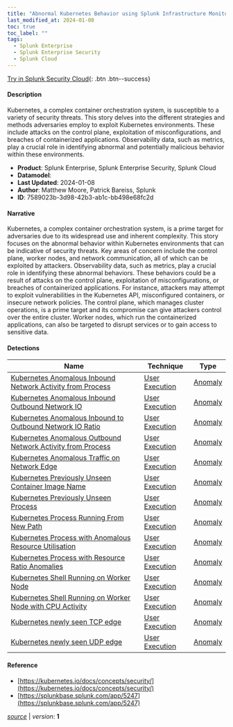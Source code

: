 ```yaml
---
title: "Abnormal Kubernetes Behavior using Splunk Infrastructure Monitoring"
last_modified_at: 2024-01-08
toc: true
toc_label: ""
tags:
  - Splunk Enterprise
  - Splunk Enterprise Security
  - Splunk Cloud
---
```


[Try in Splunk Security Cloud](https://www.splunk.com/en_us/cyber-security.html){: .btn .btn--success}

#### Description

Kubernetes, a complex container orchestration system, is susceptible to a variety of security threats. This story delves into the different strategies and methods adversaries employ to exploit Kubernetes environments. These include attacks on the control plane, exploitation of misconfigurations, and breaches of containerized applications. Observability data, such as metrics, play a crucial role in identifying abnormal and potentially malicious behavior within these environments.

- **Product**: Splunk Enterprise, Splunk Enterprise Security, Splunk Cloud
- **Datamodel**: 
- **Last Updated**: 2024-01-08
- **Author**: Matthew Moore, Patrick Bareiss, Splunk
- **ID**: 7589023b-3d98-42b3-ab1c-bb498e68fc2d

#### Narrative

Kubernetes, a complex container orchestration system, is a prime target for adversaries due to its widespread use and inherent complexity. This story focuses on the abnormal behavior within Kubernetes environments that can be indicative of security threats. Key areas of concern include the control plane, worker nodes, and network communication, all of which can be exploited by attackers. Observability data, such as metrics, play a crucial role in identifying these abnormal behaviors. These behaviors could be a result of attacks on the control plane, exploitation of misconfigurations, or breaches of containerized applications. For instance, attackers may attempt to exploit vulnerabilities in the Kubernetes API, misconfigured containers, or insecure network policies. The control plane, which manages cluster operations, is a prime target and its compromise can give attackers control over the entire cluster. Worker nodes, which run the containerized applications, can also be targeted to disrupt services or to gain access to sensitive data.

#### Detections

| Name        | Technique   | Type         |
| ----------- | ----------- |--------------|
| [Kubernetes Anomalous Inbound Network Activity from Process](/cloud/10442d8b-0701-4c25-911d-d67b906e713c/) | [User Execution](/tags/#user-execution) | [Anomaly](https://github.com/splunk/security_content/wiki/Detection-Analytic-Types) |
| [Kubernetes Anomalous Inbound Outbound Network IO](/cloud/4f3b0c97-657e-4547-a89a-9a50c656e3cd/) | [User Execution](/tags/#user-execution) | [Anomaly](https://github.com/splunk/security_content/wiki/Detection-Analytic-Types) |
| [Kubernetes Anomalous Inbound to Outbound Network IO Ratio](/cloud/9d8f6e3f-39df-46d8-a9d4-96173edc501f/) | [User Execution](/tags/#user-execution) | [Anomaly](https://github.com/splunk/security_content/wiki/Detection-Analytic-Types) |
| [Kubernetes Anomalous Outbound Network Activity from Process](/cloud/dd6afee6-e0a3-4028-a089-f47dd2842c22/) | [User Execution](/tags/#user-execution) | [Anomaly](https://github.com/splunk/security_content/wiki/Detection-Analytic-Types) |
| [Kubernetes Anomalous Traffic on Network Edge](/cloud/886c7e51-2ea1-425d-8705-faaca5a64cc6/) | [User Execution](/tags/#user-execution) | [Anomaly](https://github.com/splunk/security_content/wiki/Detection-Analytic-Types) |
| [Kubernetes Previously Unseen Container Image Name](/cloud/fea515a4-b1d8-4cd6-80d6-e0d71397b891/) | [User Execution](/tags/#user-execution) | [Anomaly](https://github.com/splunk/security_content/wiki/Detection-Analytic-Types) |
| [Kubernetes Previously Unseen Process](/cloud/c8119b2f-d7f7-40be-940a-1c582870e8e2/) | [User Execution](/tags/#user-execution) | [Anomaly](https://github.com/splunk/security_content/wiki/Detection-Analytic-Types) |
| [Kubernetes Process Running From New Path](/cloud/454076fb-0e9e-4adf-b93a-da132621c5e6/) | [User Execution](/tags/#user-execution) | [Anomaly](https://github.com/splunk/security_content/wiki/Detection-Analytic-Types) |
| [Kubernetes Process with Anomalous Resource Utilisation](/cloud/25ca9594-7a0d-4a95-a5e5-3228d7398ec8/) | [User Execution](/tags/#user-execution) | [Anomaly](https://github.com/splunk/security_content/wiki/Detection-Analytic-Types) |
| [Kubernetes Process with Resource Ratio Anomalies](/cloud/0d42b295-0f1f-4183-b75e-377975f47c65/) | [User Execution](/tags/#user-execution) | [Anomaly](https://github.com/splunk/security_content/wiki/Detection-Analytic-Types) |
| [Kubernetes Shell Running on Worker Node](/cloud/efebf0c4-dcf4-496f-85a2-5ab7ad8fa876/) | [User Execution](/tags/#user-execution) | [Anomaly](https://github.com/splunk/security_content/wiki/Detection-Analytic-Types) |
| [Kubernetes Shell Running on Worker Node with CPU Activity](/cloud/cc1448e3-cc7a-4518-bc9f-2fa48f61a22b/) | [User Execution](/tags/#user-execution) | [Anomaly](https://github.com/splunk/security_content/wiki/Detection-Analytic-Types) |
| [Kubernetes newly seen TCP edge](/cloud/13f081d6-7052-428a-bbb0-892c79ca7c65/) | [User Execution](/tags/#user-execution) | [Anomaly](https://github.com/splunk/security_content/wiki/Detection-Analytic-Types) |
| [Kubernetes newly seen UDP edge](/cloud/49b7daca-4e3c-4899-ba15-9a175e056fa9/) | [User Execution](/tags/#user-execution) | [Anomaly](https://github.com/splunk/security_content/wiki/Detection-Analytic-Types) |

#### Reference

* [https://kubernetes.io/docs/concepts/security/](https://kubernetes.io/docs/concepts/security/)
* [https://splunkbase.splunk.com/app/5247](https://splunkbase.splunk.com/app/5247)



[*source*](https://github.com/splunk/security_content/tree/develop/stories/abnormal_kubernetes_behavior_using_splunk_infrastructure_monitoring.yml) \| *version*: **1**